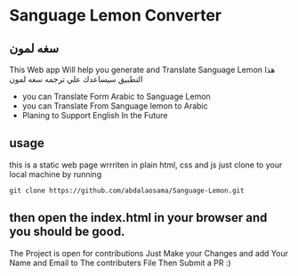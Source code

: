 # Sanguage Lemon Converter
## سغه لمون 


This Web app Will help you generate and Translate Sanguage Lemon 
هذا التطبيق سيساعدك علي ترجمه سغه لمون

- you can Translate Form Arabic to Sanguage Lemon
- you can Translate From Sanguage lemon to Arabic
- Planing to Support English In the Future


## usage

this is a static web page wrrriten in plain html, css and js
just clone to your local machine by running

`git clone https://github.com/abdalaosama/Sanguage-Lemon.git`

then open the index.html in your browser and you should be good.
------------------------------------------------------
The Project is open for contributions
Just Make your Changes and add Your Name and Email to The contributers File Then Submit a PR :) 
